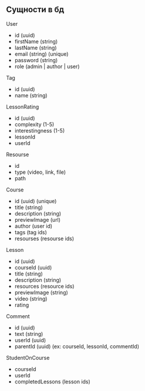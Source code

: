 ## Сущности в бд

User

- id (uuid)
- firstName (string)
- lastName (string)
- email (string) (unique)
- password (string)
- role (admin | author | user)

Tag

- id (uuid)
- name (string)

LessonRating

- id (uuid)
- complexity (1-5)
- interestingness (1-5)
- lessonId
- userId

Resourse

- id
- type (video, link, file)
- path

Course

- id (uuid) (unique)
- title (string)
- description (string)
- previewImage (url)
- author (user id)
- tags (tag ids)
- resourses (resourse ids)

Lesson

- id (uuid)
- courseId (uuid)
- title (string)
- description (string)
- resources (resource ids)
- previewImage (string)
- video (string)
- rating

Comment

- id (uuid)
- text (string)
- userId (uuid)
- parentId (uuid) (ex: courseId, lessonId, commentId)

StudentOnCourse

- courseId
- userId
- completedLessons (lesson ids)
